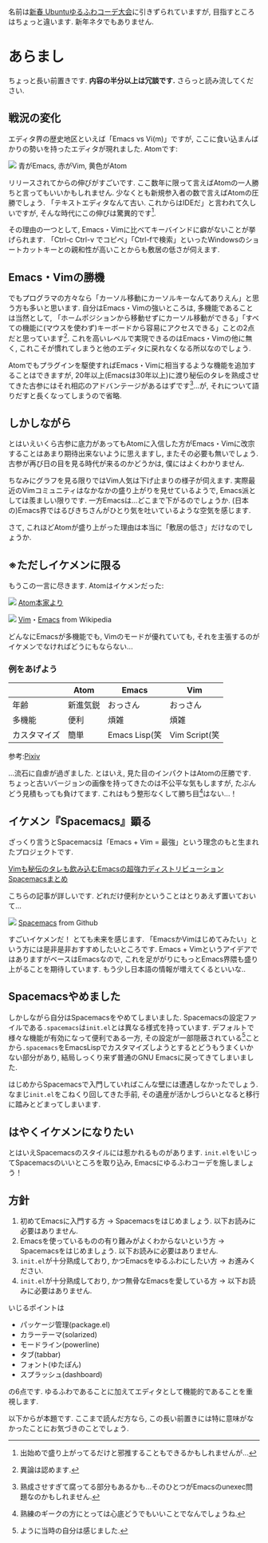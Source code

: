 <!---
	新春 Emacsゆるふわコーデ大会(仮)
-->

名前は[新春 Ubuntuゆるふわコーデ大会](http://qiita.com/jabberwocky0139/items/704cc8c48379c97edd82)に引きずられていますが, 目指すところはちょっと違います. 新年ネタでもありません. 

# あらまし
ちょっと長い前置きです. **内容の半分以上は冗談です.** さらっと読み流してください. 

## 戦況の変化
 エディタ界の歴史地区といえば「Emacs vs Vi(m)」ですが, ここに食い込まんばかりの勢いを持ったエディタが現れました. Atomです:

![](images/editor2.png)
青がEmacs, 赤がVim, 黄色がAtom

リリースされてからの伸びがすごいです. ここ数年に限って言えばAtomの一人勝ちと言ってもいいかもしれません. 少なくとも新規参入者の数で言えばAtomの圧勝でしょう. 「テキストエディタなんて古い. これからはIDEだ」と言われて久しいですが, そんな時代にこの伸びは驚異的です[^1].

その理由の一つとして, Emacs・Vimに比べてキーバインドに癖がないことが挙げられます. 「Ctrl-c Ctrl-v でコピペ」「Ctrl-fで検索」といったWindowsのショートカットキーとの親和性が高いことからも敷居の低さが伺えます. 

## Emacs・Vimの勝機
でもプログラマの方々なら「カーソル移動にカーソルキーなんてありえん」と思う方も多いと思います. 自分はEmacs・Vimの強いところは, 多機能であることは当然として, 「ホームポジションから移動せずにカーソル移動ができる」「すべての機能に(マウスを使わず)キーボードから容易にアクセスできる」ことの2点だと思っています[^2]. これを高いレベルで実現できるのはEmacs・Vimの他に無く, これこそが慣れてしまうと他のエディタに戻れなくなる所以なのでしょう.

Atomでもプラグインを駆使すればEmacs・Vimに相当するような機能を追加することはできますが, 20年以上(Emacsは30年以上)に渡り秘伝のタレを熟成させてきた古参にはそれ相応のアドバンテージがあるはずです[^3]...が, それについて語りだすと長くなってしまうので省略. 

## しかしながら
とはいえいくら古参に底力があってもAtomに入信した方がEmacs・Vimに改宗することはあまり期待出来ないように思えますし, またその必要も無いでしょう. 古参が再び日の目を見る時代が来るのかどうかは, 僕にはよくわかりません. 

ちなみにグラフを見る限りではVim人気は下げ止まりの様子が伺えます. 実際最近のVimコミュニティはなかなかの盛り上がりを見せているようで, Emacs派としては羨ましい限りです. 一方Emacsは...どこまで下がるのでしょうか. (日本の)Emacs界ではるびきちさんがひとり気を吐いているような空気を感じます.

さて, これほどAtomが盛り上がった理由は本当に「敷居の低さ」だけなのでしょうか. 

## ※ただしイケメンに限る
もうこの一言に尽きます. Atomはイケメンだった:

![](images/editor1.png)
[Atom本家より](https://atom.io/)

![](images/editor3.png)
[Vim](https://ja.wikipedia.org/wiki/Vim)・[Emacs](https://ja.wikipedia.org/wiki/Emacs) from Wikipedia

どんなにEmacsが多機能でも, Vimのモードが優れていても, それを主張するのがイケメンでなければどうにもならない...

### 例をあげよう
|        | Atom  | Emacs|Vim|
|--------|-------|------|---|
| 年齢 | 新進気鋭   | おっさん | おっさん |
| 多機能 | 便利   | 煩雑 |煩雑     |
| カスタマイズ | 簡単   | Emacs Lisp(笑 |Vim Script(笑|

参考:[Pixiv](http://dic.pixiv.net/a/%E2%80%BB%E3%81%9F%E3%81%A0%E3%81%97%E3%82%A4%E3%82%B1%E3%83%A1%E3%83%B3%E3%81%AB%E9%99%90%E3%82%8B)

...流石に自虐が過ぎました. とはいえ, 見た目のインパクトはAtomの圧勝です. ちょっと古いバージョンの画像を持ってきたのは不公平な気もしますが, たぶんどう見積もっても負けてます. これはもう整形なくして勝ち目[^4]はない...！

## イケメン『Spacemacs』顕る
ざっくり言うとSpacemacsは「Emacs + Vim = 最強」という理念のもと生まれたプロジェクトです. 

[Vimも秘伝のタレも飲み込むEmacsの超強力ディストリビューションSpacemacsまとめ](http://qiita.com/ryosukes/items/d0ec5094a9d3d636f7bb)

こちらの記事が詳しいです. どれだけ便利かということはとりあえず置いておいて...

![](images/editor4.png)
[Spacemacs](https://github.com/syl20bnr/spacemacs) from Github

すごいイケメンだ！ とても未来を感じます. 「EmacsかVimはじめてみたい」という方には是非是非おすすめしたいところです. Emacs + VimというアイデアではありますがベースはEmacsなので, これを足ががりにもっとEmacs界隈も盛り上がることを期待しています. もう少し日本語の情報が増えてくるといいな.. 

## Spacemacsやめました
しかしながら自分はSpacemacsをやめてしまいました. Spacemacsの設定ファイルである`.spacemacs`は`init.el`とは異なる様式を持っています. デフォルトで様々な機能が有効になって便利である一方, その設定が一部隠蔽されている[^5]ことから`.spacemacs`をEmacsLispでカスタマイズしようとするとどうもうまくいかない部分があり, 結局しっくり来ず普通のGNU Emacsに戻ってきてしまいました. 

はじめからSpacemacsで入門していればこんな壁には遭遇しなかったでしょう. なまじ`init.el`をこねくり回してきた手前, その遺産が活かしづらいとなると移行に踏みとどまってしまいます. 

## はやくイケメンになりたい
とはいえSpacemacsのスタイルには惹かれるものがあります. `init.el`をいじってSpacemacsのいいところを取り込み, Emacsにゆるふわコーデを施しましょう！

## 方針
1. 初めてEmacsに入門する方 
→ Spacemacsをはじめましょう. 以下お読みに必要はありません. 
2.  Emacsを使っているものの有り難みがよくわからないという方
→ Spacemacsをはじめましょう. 以下お読みに必要はありません. 
3.  `init.el`が十分熟成しており, かつEmacsをゆるふわにしたい方 
→ お進みください. 
4.  `init.el`が十分熟成しており, かつ無骨なEmacsを愛している方 
→ 以下お読みに必要はありません. 

いじるポイントは

* パッケージ管理(package.el)
* カラーテーマ(solarized)
* モードライン(powerline)
* タブ(tabbar)
* フォント(ゆたぽん)
* スプラッシュ(dashboard)

の6点です. ゆるふわであることに加えてエディタとして機能的であることを重視します. 

以下からが本題です. ここまで読んだ方なら, この長い前置きには特に意味がなかったことにお気づきのことでしょう.


[^1]: 出始めで盛り上がってるだけと邪推することもできるかもしれませんが...
[^2]: 異論は認めます. 
[^3]: 熟成させすぎて腐ってる部分もあるかも...そのひとつがEmacsのunexec問題なのかもしれません. 
[^4]: 熟練のギークの方にとっては心底どうでもいいことでなんでしょうね.
[^5]: ように当時の自分は感じました.
